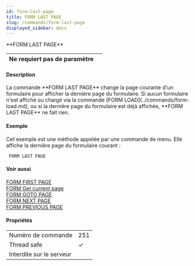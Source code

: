 ```yaml
---
id: form-last-page
title: FORM LAST PAGE
slug: /commands/form-last-page
displayed_sidebar: docs
---
```


<!--REF #_command_.FORM LAST PAGE.Syntax-->**FORM LAST PAGE**<!-- END REF-->
<!--REF #_command_.FORM LAST PAGE.Params-->
| Ne requiert pas de paramètre |  |
| --- | --- |

<!-- END REF-->

#### Description 

<!--REF #_command_.FORM LAST PAGE.Summary-->La commande **FORM LAST PAGE** change la page courante d'un formulaire pour afficher la dernière page du formulaire.<!-- END REF--> Si aucun formulaire n'est affiché ou chargé via la commande [FORM LOAD](../commands/form-load.md), ou si la dernière page du formulaire est déjà affichée, **FORM LAST PAGE** ne fait rien.

#### Exemple 

Cet exemple est une méthode appelée par une commande de menu. Elle affiche la dernière page du formulaire courant :

```4d
 FORM LAST PAGE
```

#### Voir aussi 

[FORM FIRST PAGE](form-first-page.md)  
[FORM Get current page](form-get-current-page.md)  
[FORM GOTO PAGE](form-goto-page.md)  
[FORM NEXT PAGE](form-next-page.md)  
[FORM PREVIOUS PAGE](form-previous-page.md)  

#### Propriétés
|  |  |
| --- | --- |
| Numéro de commande | 251 |
| Thread safe | &check; |
| Interdite sur le serveur ||



